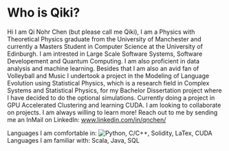 # Who is Qiki?

Hi I am Qi Nohr Chen (but please call me Qiki), I am a Physics with Theoretical Physics graduate from the University of Manchester and currently a Masters Student in Computer Science at the University of Edinburgh.
I am intrested in Large Scale Software Systems, Software Developement and Quantum Computing. I am also proficient in data analysis and machine learning. Besides that I am also an avid fan of Volleyball and Music
I undertook a project in the Modeling of Language Evolution using Statistical Physics, which is a research field in Complex Systems and Statistical Physics, for my Bachelor Dissertation project where I have decided to do the optional simulations. Currently doing a project in GPU Accelerated Clustering and learning CUDA.
I am looking to collaborate on projects. I am always willing to learn more!
Reach out to me by sending me an InMail on LinkedIn: www.linkedin.com/in/qnchen/

Languages I am comfortable in: ![Python](https://img.shields.io/badge/python-3670A0?style=for-the-badge&logo=python&logoColor=ffdd54), C/C++, Solidity, LaTex, CUDA
Languages I am familiar with: Scala, Java, SQL


